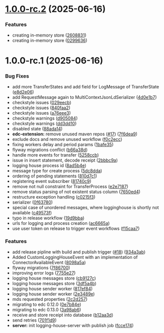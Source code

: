 # [1.0.0-rc.2](https://github.com/Mobility-Data-Space/mds-logging-house-client/compare/v1.0.0-rc.1...v1.0.0-rc.2) (2025-06-16)


### Features

* creating in-memory store ([2608831](https://github.com/Mobility-Data-Space/mds-logging-house-client/commit/2608831f74a9223281e29c2dd4b31213c55967de))
* creating in-memory store ([0299636](https://github.com/Mobility-Data-Space/mds-logging-house-client/commit/0299636ed714aad4a723546527efbe8cd101b53e))

# 1.0.0-rc.1 (2025-06-16)


### Bug Fixes

* add more TransferStates and add field for LogMessage of TransferState ([e8d2e06](https://github.com/Mobility-Data-Space/mds-logging-house-client/commit/e8d2e062e33981bf46cbaa35afcfdf5c2c9c0284))
* add RequestMessage again to MultiContextJsonLdSerializer ([4d0e1b7](https://github.com/Mobility-Data-Space/mds-logging-house-client/commit/4d0e1b74ed8000441627293ec0cc672e030ac14d))
* checkstyle issues ([029eecb](https://github.com/Mobility-Data-Space/mds-logging-house-client/commit/029eecb30efc2b22e52f5bc6bdffd83520c4148c))
* checkstyle issues ([840faa2](https://github.com/Mobility-Data-Space/mds-logging-house-client/commit/840faa23735727d822da5c9d96e8d2e2fda609d1))
* checkstyle issues ([a76eee3](https://github.com/Mobility-Data-Space/mds-logging-house-client/commit/a76eee31923dc5f37ff72b1518b4df56b8e39bf0))
* checkstyle warnings ([d905084](https://github.com/Mobility-Data-Space/mds-logging-house-client/commit/d9050843fee3434388dc323700fe5d173b6d87d8))
* checkstyle warnings ([dd3dd10](https://github.com/Mobility-Data-Space/mds-logging-house-client/commit/dd3dd100c632a0c00f45b53ed35660a503c430ae))
* disabled state ([88ada14](https://github.com/Mobility-Data-Space/mds-logging-house-client/commit/88ada14334c37665367bf55403964114228fbfc6))
* **edc-extension:** remove unused maven repos ([#17](https://github.com/Mobility-Data-Space/mds-logging-house-client/issues/17)) ([7f6dea9](https://github.com/Mobility-Data-Space/mds-logging-house-client/commit/7f6dea9d6ce62b1fd7a3a12d3285c6ece218aed2))
* exclude docs and remove unused workflow ([f0c2ecc](https://github.com/Mobility-Data-Space/mds-logging-house-client/commit/f0c2ecc37442ea690a48414f88ac231192a9d325))
* fixing workers delay and period params ([1bafe35](https://github.com/Mobility-Data-Space/mds-logging-house-client/commit/1bafe358196606ec0abcf5116a839d3610cb7df6))
* flyway migrations conflict ([b66a38d](https://github.com/Mobility-Data-Space/mds-logging-house-client/commit/b66a38da47be67f372b6a6d5e236ecf27914ee94))
* handle more events for transfer ([5258ccb](https://github.com/Mobility-Data-Space/mds-logging-house-client/commit/5258ccb6e20f72b8068c52f3b3433a28a16b7e44))
* issue in insert statement, decode receipt ([2bbbc9a](https://github.com/Mobility-Data-Space/mds-logging-house-client/commit/2bbbc9a4d9b3745bf7639b8ed5b9ddf3d6c48026))
* logging house process id ([8ad5b4e](https://github.com/Mobility-Data-Space/mds-logging-house-client/commit/8ad5b4ea675745748fe2ef99e50a36fa1cdb9e78))
* message type for create process ([5dc8dda](https://github.com/Mobility-Data-Space/mds-logging-house-client/commit/5dc8dda55b3a2e83486b0462c31a3c3cbad610c8))
* ordering of pending statements ([810d7c1](https://github.com/Mobility-Data-Space/mds-logging-house-client/commit/810d7c173f9d10da8ea6cb23f43d894588c16289))
* registering event subscriber ([81740c9](https://github.com/Mobility-Data-Space/mds-logging-house-client/commit/81740c9d48e3766a94b3ca5ba0bfeef5baa785c4))
* remove not null constraint for TransferProcess ([e2e7187](https://github.com/Mobility-Data-Space/mds-logging-house-client/commit/e2e718706f2acac36dc7bddd9528dcb555e59d57))
* remove status parsing of not existent status column ([7650ed4](https://github.com/Mobility-Data-Space/mds-logging-house-client/commit/7650ed4a052690e10846496655ced698f7206ef3))
* restructure exception handling ([c0215f3](https://github.com/Mobility-Data-Space/mds-logging-house-client/commit/c0215f3230de38b369b0b889bc6e87056c22865b))
* serializer ([0f63780](https://github.com/Mobility-Data-Space/mds-logging-house-client/commit/0f63780c5b086ebf24310c02cf31c31613137fa6))
* special case of unordered messages, where logginghouse is shortly not available ([c49573f](https://github.com/Mobility-Data-Space/mds-logging-house-client/commit/c49573fbeec32c3f92fc4182a5f8fc173ecfd8bf))
* typo in release workflow ([19d9bba](https://github.com/Mobility-Data-Space/mds-logging-house-client/commit/19d9bba39bb365c1532235de15a8acd32dcfd7f9))
* urls for logging and process creation ([ac6665a](https://github.com/Mobility-Data-Space/mds-logging-house-client/commit/ac6665a80cd831398de1b9296b2a20607092ca78))
* use user token on release to trigger event workflows ([f15caa7](https://github.com/Mobility-Data-Space/mds-logging-house-client/commit/f15caa77cd9af588bfa0527b31454457c63a2dbc))


### Features

* add release pipline with build and publish trigger ([#18](https://github.com/Mobility-Data-Space/mds-logging-house-client/issues/18)) ([934a3ab](https://github.com/Mobility-Data-Space/mds-logging-house-client/commit/934a3ab3bacef488313d1816d7c1f61b16a7bb81))
* Added CustomLoggingHouseEvent with an implementation of ConnectorAvailableEvent ([8098a5a](https://github.com/Mobility-Data-Space/mds-logging-house-client/commit/8098a5ae1740afbfe3680576108caeb6a436e02b))
* flyway migrations ([7f86700](https://github.com/Mobility-Data-Space/mds-logging-house-client/commit/7f86700ee8c739c12fd1bcb99d48a373d4141bb2))
* improving error logs ([7755e27](https://github.com/Mobility-Data-Space/mds-logging-house-client/commit/7755e27263290fa6fcc7970841fca078f9f76b6a))
* logging house messages store ([cb9127c](https://github.com/Mobility-Data-Space/mds-logging-house-client/commit/cb9127cec0fb1185be812b5b762a51e39ac4c721))
* logging house messages store ([3df5a4b](https://github.com/Mobility-Data-Space/mds-logging-house-client/commit/3df5a4b700f1446ba7f5d9ad8d24a3fec804d6ea))
* logging house sender worker ([817ef84](https://github.com/Mobility-Data-Space/mds-logging-house-client/commit/817ef84dd2059e8c9dc4b936f3321978d9f51910))
* logging house sender worker ([2e3489e](https://github.com/Mobility-Data-Space/mds-logging-house-client/commit/2e3489e69b273f94192cb4991afc7150b4a897db))
* mds requested properties ([2c2d257](https://github.com/Mobility-Data-Space/mds-logging-house-client/commit/2c2d257d4fe851711b8caafce52b5f5cf24cd7b8))
* migrating to edc 0.12.0 ([0e7b84e](https://github.com/Mobility-Data-Space/mds-logging-house-client/commit/0e7b84eac41c26bb13908b6e21f77156e76a82ec))
* migrating to edc 0.13.0 ([3a98ab6](https://github.com/Mobility-Data-Space/mds-logging-house-client/commit/3a98ab62c707fa238f62862b6d4964ecef8f2bb9))
* receive and store receipt into database ([b12aa3d](https://github.com/Mobility-Data-Space/mds-logging-house-client/commit/b12aa3d020d217f25b2427a77fd0ecf35012cf2b))
* send retries ([701f1d9](https://github.com/Mobility-Data-Space/mds-logging-house-client/commit/701f1d92daab91a3744c9848b007d49db908f9e5))
* **server:** init logging-house-server with publish job ([fcce174](https://github.com/Mobility-Data-Space/mds-logging-house-client/commit/fcce174b431f7f92b0842a97d99e45f5caefa69d))
